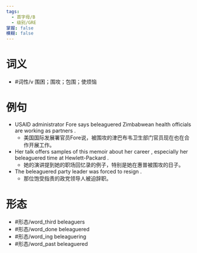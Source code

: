```yaml
---
tags:
  - 首字母/B
  - 级别/GRE
掌握: false
模糊: false
---
```

# 词义
- #词性/v  围困；围攻；包围；使烦恼
# 例句
- USAID administrator Fore says beleaguered Zimbabwean health officials are working as partners .
	- 美国国际发展署官员Fore说，被围攻的津巴布韦卫生部门官员现在也在合作开展工作。
- Her talk offers samples of this memoir about her career , especially her beleaguered time at Hewlett-Packard .
	- 她的演讲提到她的职场回忆录的例子，特别是她在惠普被围攻的日子。
- The beleaguered party leader was forced to resign .
	- 那位饱受指责的政党领导人被迫辞职。
# 形态
- #形态/word_third beleaguers
- #形态/word_done beleaguered
- #形态/word_ing beleaguering
- #形态/word_past beleaguered
